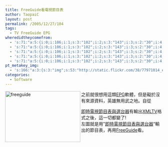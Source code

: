 ```yaml
---
title: FreeGuide看電視節目表
author: TaopaiC
layout: post
permalink: /2005/12/27/104
tags:
  - TV FreeGuide EPG
wheredidtheycomefrom:
  - 's:71:"a:5:{i:0;i:106;i:1;s:3:"102";i:2;s:3:"143";i:3;s:2:"30";i:4;s:3:"193";}";'
  - 's:71:"a:5:{i:0;i:106;i:1;s:3:"102";i:2;s:3:"143";i:3;s:2:"30";i:4;s:3:"193";}";'
  - 's:71:"a:5:{i:0;i:106;i:1;s:3:"102";i:2;s:3:"143";i:3;s:2:"30";i:4;s:3:"193";}";'
  - 's:71:"a:5:{i:0;i:106;i:1;s:3:"102";i:2;s:3:"143";i:3;s:2:"30";i:4;s:3:"193";}";'
  - 's:71:"a:5:{i:0;i:106;i:1;s:3:"102";i:2;s:3:"143";i:3;s:2:"30";i:4;s:3:"193";}";'
pt_metakey_img:
  - 's:166:"a:3:{s:3:"img";s:53:"http://static.flickr.com/38/77971014_ed2127fa14_m.jpg";s:3:"alt";s:9:"freeguide";s:3:"url";s:45:"http://www.flickr.com/photos/taopaic/77971014";}";'
categories:
  - Software
---
```

[<img src="http://static.flickr.com/38/77971014_ed2127fa14_m.jpg" width="240" height="163" alt="freeguide" border="0" align="left" />][1] 之前就很想用這類[EPG][2]軟體，但是礙於沒有來源資料，英雄無用武之地。<!--more-->自從

[即時電視節目表與選台器][3]有輸出[XMLTV][4]格式之後，這一切都變了!  
左圖就是用"[即時電視節目表與選台器][3]&#8220;輸出的節目表，再用[FreeGuide][5]看。

 [1]: http://www.flickr.com/photos/taopaic/77971014
 [2]: http://en.wikipedia.org/wiki/Electronic_program_guide
 [3]: http://sean.o4u.com/ap/TVControl/
 [4]: http://membled.com/work/apps/xmltv/
 [5]: http://freeguide-tv.sourceforge.net/